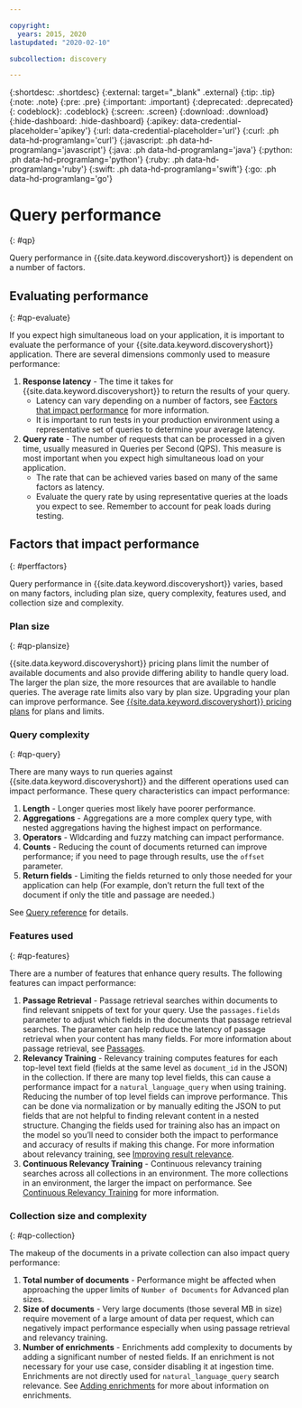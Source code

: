 ```yaml
---

copyright:
  years: 2015, 2020
lastupdated: "2020-02-10"

subcollection: discovery

---
```


{:shortdesc: .shortdesc}
{:external: target="_blank" .external}
{:tip: .tip}
{:note: .note}
{:pre: .pre}
{:important: .important}
{:deprecated: .deprecated}
{: codeblock}: .codeblock}
{:screen: .screen}
{:download: .download}
{:hide-dashboard: .hide-dashboard}
{:apikey: data-credential-placeholder='apikey'} 
{:url: data-credential-placeholder='url'}
{:curl: .ph data-hd-programlang='curl'}
{:javascript: .ph data-hd-programlang='javascript'}
{:java: .ph data-hd-programlang='java'}
{:python: .ph data-hd-programlang='python'}
{:ruby: .ph data-hd-programlang='ruby'}
{:swift: .ph data-hd-programlang='swift'}
{:go: .ph data-hd-programlang='go'}

# Query performance
{: #qp}

Query performance in {{site.data.keyword.discoveryshort}} is dependent on a number of factors. 

## Evaluating performance 
{: #qp-evaluate}

If you expect high simultaneous load on your application, it is important to evaluate the performance of your {{site.data.keyword.discoveryshort}} application. There are several dimensions commonly used to measure performance:
1.  **Response latency** - The time it takes for {{site.data.keyword.discoveryshort}} to return the results of your query. 
    - Latency can vary depending on a number of factors, see [Factors that impact performance](/docs/discovery?topic=discovery-qp#perffactors) for more information.
    - It is important to run tests in your production environment using a representative set of queries to determine your average latency.
1.   **Query rate** - The number of requests that can be processed in a given time, usually measured in Queries per Second (QPS). This measure is most important when you expect high simultaneous load on your application.  
     - The rate that can be achieved varies based on many of the same factors as latency.
     - Evaluate the query rate by using representative queries at the loads you expect to see. Remember to account for peak loads during testing.

## Factors that impact performance
{: #perffactors}

Query performance in {{site.data.keyword.discoveryshort}} varies, based on many factors, including plan size, query complexity, features used, and collection size and complexity.

### Plan size
{: #qp-plansize}

{{site.data.keyword.discoveryshort}} pricing plans limit the number of available documents and also provide differing ability to handle query load. The larger the plan size, the more resources that are available to handle queries. The average rate limits also vary by plan size. Upgrading your plan can improve performance. See [{{site.data.keyword.discoveryshort}} pricing plans](/docs/discovery?topic=discovery-discovery-pricing-plans) for plans and limits.

### Query complexity
{: #qp-query}

There are many ways to run queries against {{site.data.keyword.discoveryshort}} and the different operations used can impact performance. These query characteristics can impact performance:

1.   **Length** - Longer queries most likely have poorer performance.
1.   **Aggregations** - Aggregations are a more complex query type, with nested aggregations having the highest impact on performance.
1.   **Operators** - Wldcarding and fuzzy matching can impact performance.
1.   **Counts** - Reducing the count of documents returned can improve performance; if you need to page through results, use the `offset` parameter.
1.   **Return fields** - Limiting the fields returned to only those needed for your application can help (For example, don’t return the full text of the document if only the title and passage are needed.) 

See [Query reference](/docs/discovery?topic=discovery-query-reference) for details.

### Features used
{: #qp-features}

There are a number of features that enhance query results. The following features can impact performance:
 
1.   **Passage Retrieval** - Passage retrieval searches within documents to find relevant snippets of text for your query. Use the `passages.fields` parameter to adjust which fields in the documents that passage retrieval searches. The parameter can help reduce the latency of passage retrieval when your content has many fields. For more information about passage retrieval, see [Passages](/docs/discovery?topic=discovery-query-parameters#passages).
1.   **Relevancy Training** - Relevancy training computes features for each top-level text field (fields at the same level as `document_id` in the JSON) in the collection. If there are many top level fields, this can cause a performance impact for a `natural_language_query` when using training. Reducing the number of top level fields can improve performance. This can be done via normalization or by manually editing the JSON to put fields that are not helpful to finding relevant content in a nested structure. Changing the fields used for training also has an impact on the model so you’ll need to consider both the impact to performance and accuracy of results if making this change. For more information about relevancy training, see [Improving result relevance](/docs/discovery?topic=discovery-improving-result-relevance-with-the-tooling).
1.  **Continuous Relevancy Training** - Continuous relevancy training searches across all collections in an environment. The more collections in an environment, the larger the impact on performance.  See [Continuous Relevancy Training](/docs/discovery?topic=discovery-crt) for more information.

### Collection size and complexity
{: #qp-collection} 

The makeup of the documents in a private collection can also impact query performance:
1.  **Total number of documents** - Performance might be affected when approaching the upper limits of `Number of Documents` for Advanced plan sizes. 
1.  **Size of documents** - Very large documents (those several MB in size) require movement of a large amount of data per request, which can negatively impact performance especially when using passage retrieval and relevancy training. 
1.  **Number of enrichments** - Enrichments add complexity to documents by adding a significant number of nested fields. If an enrichment is not necessary for your use case, consider disabling it at ingestion time. Enrichments are not directly used for `natural_language_query` search relevance. See [Adding enrichments](/docs/discovery?topic=discovery-configservice#adding-enrichments) for more about information on enrichments.